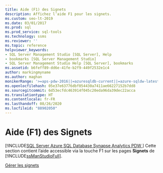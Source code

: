 ```yaml
---
title: Aide (F1) des Signets
description: Affichez l’aide F1 pour les signets.
ms.custom: seo-lt-2019
ms.date: 03/01/2017
ms.prod: sql
ms.prod_service: sql-tools
ms.technology: ssms
ms.reviewer: ''
ms.topic: reference
helpviewer_keywords:
- SQL Server Management Studio [SQL Server], Help
- bookmarks [SQL Server Management Studio]
- SQL Server Management Studio Help [SQL Server], bookmarks
ms.assetid: b6feff89-dd6e-41fe-b2f9-449f2532e1c4
author: markingmyname
ms.author: maghan
monikerRange: '>=aps-pdw-2016||=azuresqldb-current||=azure-sqldw-latest||>=sql-server-2016||=sqlallproducts-allversions||>=sql-server-linux-2017||=azuresqldb-mi-current'
ms.openlocfilehash: 05e37e63776dbf054430a7411ae66227152b7dd8
ms.sourcegitcommit: 6d53ecfdc463914f045c20eda96da39dec22acca
ms.translationtype: HT
ms.contentlocale: fr-FR
ms.lasthandoff: 08/26/2020
ms.locfileid: "88902050"
---
```

# <a name="bookmarks-f1-help"></a>Aide (F1) des Signets
[!INCLUDE[SQL Server Azure SQL Database Synapse Analytics PDW ](../../includes/applies-to-version/sql-asdb-asdbmi-asa-pdw.md)]
  Cette section contient l’aide accessible via la touche F1 sur les pages **Signets** de [!INCLUDE[ssManStudioFull](../../includes/ssmanstudiofull-md.md)].  
  
 [Gérer les signets](../../relational-databases/scripting/manage-bookmarks.md)  
  
  
